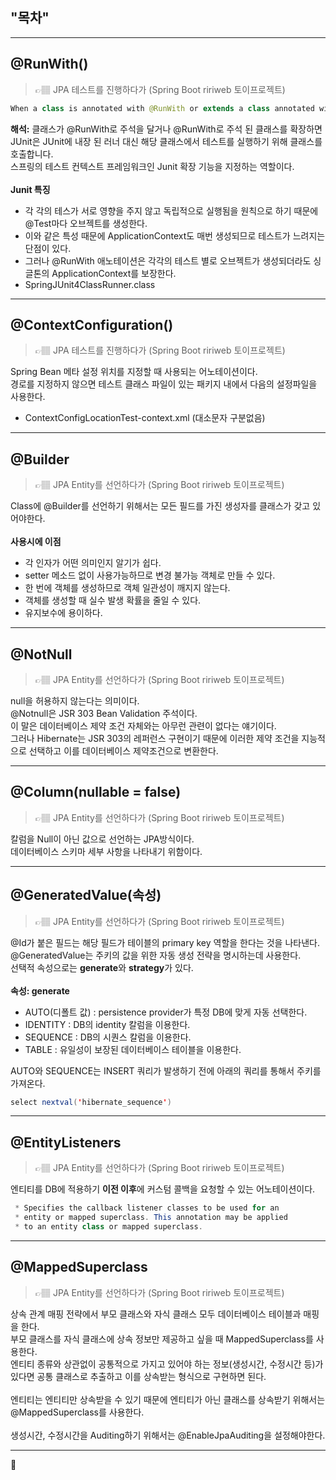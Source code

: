 ## "목차" <br>

---
## @RunWith() <br>

>👉🏽 JPA 테스트를 진행하다가 (Spring Boot ririweb 토이프로젝트)

```java
When a class is annotated with @RunWith or extends a class annotated with @RunWith, JUnit will invoke the class it references to run the tests in that class instead of the runner built into JUnit.
```
**해석:** 클래스가 @RunWith로 주석을 달거나 @RunWith로 주석 된 클래스를 확장하면 JUnit은 JUnit에 내장 된 러너 대신 해당 클래스에서 테스트를 실행하기 위해 클래스를 호출합니다. <br>
스프링의 테스트 컨텍스트 프레임워크인 Junit 확장 기능을 지정하는 역할이다. <br>
<br>
**Junit 특징**<br>
- 각 각의 테스가 서로 영향을 주지 않고 독립적으로 실행됨을 원칙으로 하기 때문에 @Test마다 오브젝트를 생성한다.  
- 이와 같은 특성 때문에 ApplicationContext도 매번 생성되므로 테스트가 느려지는 단점이 있다.
- 그러나 @RunWith 애노테이션은 각각의 테스트 별로 오브젝트가 생성되더라도 싱글톤의 ApplicationContext를 보장한다.
- SpringJUnit4ClassRunner.class

---
## @ContextConfiguration()

>👉🏽 JPA 테스트를 진행하다가 (Spring Boot ririweb 토이프로젝트)

Spring Bean 메타 설정 위치를 지정할 때 사용되는 어노테이션이다. <br>
경로를 지정하지 않으면 테스트 클래스 파일이 있는 패키지 내에서 다음의 설정파일을 사용한다. <br>
- ContextConfigLocationTest-context.xml (대소문자 구분없음)

---
## @Builder

>👉🏽 JPA Entity를 선언하다가 (Spring Boot ririweb 토이프로젝트)

Class에 @Builder를 선언하기 위해서는 모든 필드를 가진 생성자를 클래스가 갖고 있어야한다. <br>
<br>
**사용시에 이점** <br>
- 각 인자가 어떤 의미인지 알기가 쉽다.
- setter 메소드 없이 사용가능하므로 변경 불가능 객체로 만들 수 있다.
- 한 번에 객체를 생성하므로 객체 일관성이 깨지지 않는다.
- 객체를 생성할 때 실수 발생 확률을 줄일 수 있다.
- 유지보수에 용이하다.

---
## @NotNull

>👉🏽 JPA Entity를 선언하다가 (Spring Boot ririweb 토이프로젝트)

null을 허용하지 않는다는 의미이다. <br>
@Notnull은 JSR 303 Bean Validation 주석이다. <br>
이 말은 데이터베이스 제약 조건 자체와는 아무런 관련이 없다는 얘기이다. <br>
그러나 Hibernate는 JSR 303의 레퍼런스 구현이기 때문에 이러한 제약 조건을 지능적으로 선택하고 이를 데이터베이스 제약조건으로 변환한다. <br>

---
## @Column(nullable = false)

>👉🏽 JPA Entity를 선언하다가 (Spring Boot ririweb 토이프로젝트)

칼럼을 Null이 아닌 값으로 선언하는 JPA방식이다. <br>
데이터베이스 스키마 세부 사항을 나타내기 위함이다. <br>

---
## @GeneratedValue(속성)

>👉🏽 JPA Entity를 선언하다가 (Spring Boot ririweb 토이프로젝트)

@Id가 붙은 필드는 해당 필드가 테이블의 primary key 역할을 한다는 것을 나타낸다. <br>
@GeneratedValue는 주키의 값을 위한 자동 생성 전략을 명시하는데 사용한다. <br>
선택적 속성으로는 **generate**와 **strategy**가 있다. <br>
<br>
**속성: generate**
- AUTO(디폴트 값) : persistence provider가 특정 DB에 맞게 자동 선택한다.
- IDENTITY : DB의 identity 칼럼을 이용한다.
- SEQUENCE : DB의 시퀀스 칼럼을 이용한다.
- TABLE : 유일성이 보장된 데이터베이스 테이블을 이용한다.

AUTO와 SEQUENCE는 INSERT 쿼리가 발생하기 전에 아래의 쿼리를 통해서 주키를 가져온다.
```java
select nextval('hibernate_sequence')
```

---
## @EntityListeners

>👉🏽 JPA Entity를 선언하다가 (Spring Boot ririweb 토이프로젝트)

엔티티를 DB에 적용하기 **이전 이후**에 커스텀 콜백을 요청할 수 있는 어노테이션이다. <br>
```java
 * Specifies the callback listener classes to be used for an 
 * entity or mapped superclass. This annotation may be applied 
 * to an entity class or mapped superclass.
```

---
## @MappedSuperclass

>👉🏽 JPA Entity를 선언하다가 (Spring Boot ririweb 토이프로젝트)

상속 관계 매핑 전략에서 부모 클래스와 자식 클래스 모두 데이터베이스 테이블과 매핑을 한다. <br>
부모 클래스를 자식 클래스에 상속 정보만 제공하고 싶을 때 MappedSuperclass를 사용한다. <br>
엔티티 종류와 상관없이 공통적으로 가지고 있어야 하는 정보(생성시간, 수정시간 등)가 있다면 공통 클래스로 추출하고 이를 상속받는 형식으로 구현하면 된다. <br>
<br>
엔티티는 엔티티만 상속받을 수 있기 때문에 엔티티가 아닌 클래스를 상속받기 위해서는 @MappedSuperclass를 사용한다. <br>
<br>
생성시간, 수정시간을 Auditing하기 위해서는 @EnableJpaAuditing을 설정해야한다.

---


💊 
